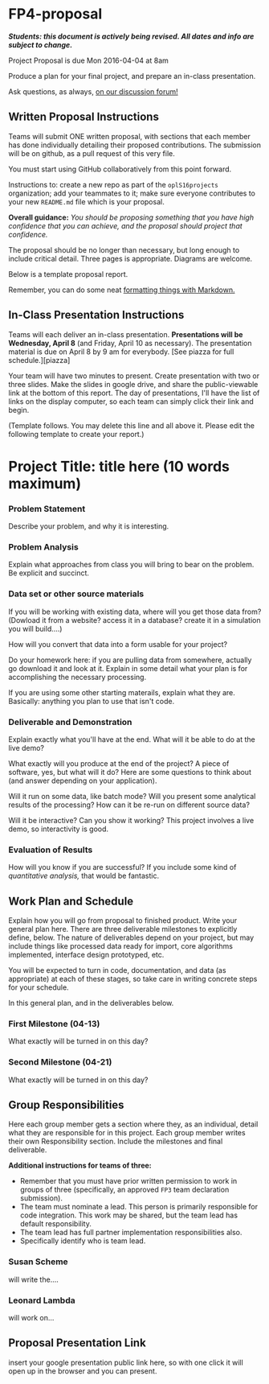 # FP4-proposal

***Students: this document is actively being revised. All dates and info are subject to change.***

Project Proposal is due Mon 2016-04-04 at 8am

Produce a plan for your final project, and prepare an in-class presentation.

Ask questions, as always, [on our discussion forum!][forum]

## Written Proposal Instructions

Teams will submit ONE written proposal, with sections that each member has done individually detailing their proposed contributions. The submission will be on github, as a pull request of this very file. 

You must start using GitHub collaboratively from this point forward. 

Instructions to: create a new repo as part of the `oplS16projects` organization; add your teammates to it; make sure everyone contributes to your new `README.md` file which is your proposal.

**Overall guidance:** *You should be proposing something that you have high confidence that you can achieve, and the proposal should project that confidence.*

The proposal should be no longer than necessary, but long enough to include critical detail. Three pages is appropriate. Diagrams are welcome. 

Below is a template proposal report.

Remember, you can do some neat [formatting things with Markdown.][markdown]

## In-Class Presentation Instructions
Teams will each deliver an in-class presentation. **Presentations will be Wednesday, April 8** (and Friday, April 10 as necessary). The presentation material is due on April 8 by 9 am for everybody. [See piazza for full schedule.][piazza]

Your team will have two minutes to present. Create presentation with two or three slides. Make the slides in google drive, and share the public-viewable link at the bottom of this report. The day of presentations, I'll have the list of links on the display computer, so each team can simply click their link and begin. 

(Template follows. You may delete this line and all above it. Please edit the following template to create your report.)

# Project Title: title here (10 words maximum)
### Problem Statement
Describe your problem, and why it is interesting. 

### Problem Analysis
Explain what approaches from class you will bring to bear on the problem. Be explicit and succinct.

### Data set or other source materials
If you will be working with existing data, where will you get those data from? (Dowload it from a website? access it in a database? create it in a simulation you will build....)

How will you convert that data into a form usable for your project?  

Do your homework here: if you are pulling data from somewhere, actually go download it and look at it. Explain in some detail what your plan is for accomplishing the necessary processing.

If you are using some other starting materails, explain what they are. Basically: anything you plan to use that isn't code.

### Deliverable and Demonstration
Explain exactly what you'll have at the end. What will it be able to do at the live demo?

What exactly will you produce at the end of the project? A piece of software, yes, but what will it do? Here are some questions to think about (and answer depending on your application).

Will it run on some data, like batch mode? Will you present some analytical results of the processing? How can it be re-run on different source data?

Will it be interactive? Can you show it working? This project involves a live demo, so interactivity is good.

### Evaluation of Results
How will you know if you are successful? 
If you include some kind of _quantitative analysis,_ that would be fantastic.

## Work Plan and Schedule
Explain how you will go from proposal to finished product. Write your general plan here. 
There are three deliverable milestones to explicitly define, below. The nature of deliverables depend on your project, but may include things like processed data ready for import, core algorithms implemented, interface design prototyped, etc. 

You will be expected to turn in code, documentation, and data (as appropriate) at each of these stages, so take care in writing concrete steps for your schedule. 

In this general plan, and in the deliverables below.

### First Milestone (04-13)
What exactly will be turned in on this day? 

### Second Milestone (04-21)
What exactly will be turned in on this day? 

## Group Responsibilities
Here each group member gets a section where they, as an individual, detail what they are responsible for in this project. Each group member writes their own Responsibility section. Include the milestones and final deliverable.

**Additional instructions for teams of three:** 
* Remember that you must have prior written permission to work in groups of three (specifically, an approved `FP3` team declaration submission).
* The team must nominate a lead. This person is primarily responsible for code integration. This work may be shared, but the team lead has default responsibility.
* The team lead has full partner implementation responsibilities also.
* Specifically identify who is team lead.

### Susan Scheme
will write the....

### Leonard Lambda
will work on...

## Proposal Presentation Link
insert your google presentation public link here, so with one click it will open up in the browser and you can present.

<!-- Links -->
[forum]: https://groups.google.com/forum/#!forum/uml-opl-spr16
[markdown]: https://help.github.com/articles/markdown-basics/
